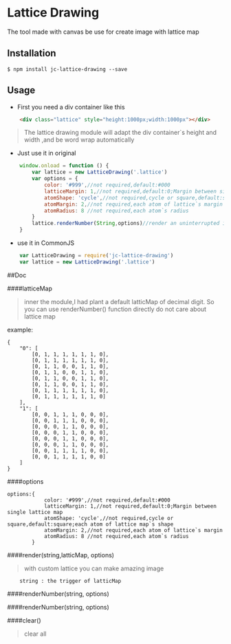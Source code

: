 # Lattice Drawing
The tool made with canvas be use for create image with lattice map

## Installation
````
$ npm install jc-lattice-drawing --save
````
## Usage
* First you need a div container like this
````html
    <div class="lattice" style="height:1000px;width:1000px"></div>
````
>The lattice drawing module will adapt the div container`s height and width ,and be word wrap automatically
* Just use it in original
````javascript
    window.onload = function () {
        var lattice = new LatticeDrawing('.lattice')
        var options = {
            color: '#999',//not required,default:#000
            latticeMargin: 1,//not required,default:0;Margin between single lattice map
            atomShape: 'cycle',//not required,cycle or square,default:square;each atom of lattice map`s shape
            atomMargin: 2,//not required,each atom of lattice`s margin
            atomRadius: 8 //not required,each atom`s radius
        }
        lattice.renderNumber(String,options)//render an uninterrupted image with default Number lattice map
    }
````

* use it in CommonJS
````javascript
    var LatticeDrawing = require('jc-lattice-drawing')
    var lattice = new LatticeDrawing('.lattice')
````

##Doc

####latticeMap
>inner the module,I had plant a default latticMap of decimal digit. So you can use renderNumber() function directly do not care about lattice map

example:
````
{
    "0": [
        [0, 1, 1, 1, 1, 1, 1, 0],
        [0, 1, 1, 1, 1, 1, 1, 0],
        [0, 1, 1, 0, 0, 1, 1, 0],
        [0, 1, 1, 0, 0, 1, 1, 0],
        [0, 1, 1, 0, 0, 1, 1, 0],
        [0, 1, 1, 0, 0, 1, 1, 0],
        [0, 1, 1, 1, 1, 1, 1, 0],
        [0, 1, 1, 1, 1, 1, 1, 0]
    ],
    "1": [
        [0, 0, 1, 1, 1, 0, 0, 0],
        [0, 0, 1, 1, 1, 0, 0, 0],
        [0, 0, 0, 1, 1, 0, 0, 0],
        [0, 0, 0, 1, 1, 0, 0, 0],
        [0, 0, 0, 1, 1, 0, 0, 0],
        [0, 0, 0, 1, 1, 0, 0, 0],
        [0, 0, 1, 1, 1, 1, 0, 0],
        [0, 0, 1, 1, 1, 1, 0, 0]
    ]
}
````

####options

````
options:{
            color: '#999',//not required,default:#000
            latticeMargin: 1,//not required,default:0;Margin between single lattice map
            atomShape: 'cycle',//not required,cycle or square,default:square;each atom of lattice map`s shape
            atomMargin: 2,//not required,each atom of lattice`s margin
            atomRadius: 8 //not required,each atom`s radius
        }
````   

####render(string,latticMap, options)

> with custom lattice you can make amazing image
````
    string : the trigger of latticMap
````
####renderNumber(string, options)

####renderNumber(string, options)

####clear()
> clear all